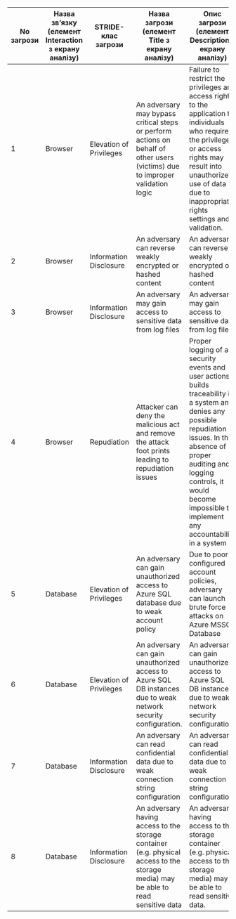 | No загрози | Назва зв’язку (елемент Interaction з екрану аналізу) | STRIDE- клас загрози    | Назва загрози (елемент Title з екрану аналізу)                                                                                     | Опис загрози (елемент Description з екрану аналізу)                                                                                                                                                                                                               |
|------------|------------------------------------------------------|-------------------------|------------------------------------------------------------------------------------------------------------------------------------|-------------------------------------------------------------------------------------------------------------------------------------------------------------------------------------------------------------------------------------------------------------------|
| 1          | Browser                                              | Elevation of Privileges | An adversary may bypass critical steps or perform actions on behalf of other users (victims) due to improper validation logic      | Failure to restrict the privileges and access rights to the application to individuals who require the privileges or access rights may result into unauthorized use of data due to inappropriate rights settings and validation.                                  |
| 2          | Browser                                              | Information Disclosure  | An adversary can reverse weakly encrypted or hashed content                                                                        | An adversary can reverse weakly encrypted or hashed content                                                                                                                                                                                                       |
| 3          | Browser                                              | Information Disclosure  | An adversary may gain access to sensitive data from log files                                                                      | An adversary may gain access to sensitive data from log files                                                                                                                                                                                                     |
| 4          | Browser                                              | Repudiation             | Attacker can deny the malicious act and remove the attack foot prints leading to repudiation issues                                | Proper logging of all security events and user actions builds traceability in a system and denies any possible repudiation issues. In the absence of proper auditing and logging controls, it would become impossible to implement any accountability in a system |
| 5          | Database                                             | Elevation of Privileges | An adversary can gain unauthorized access to Azure SQL database due to weak account policy                                         | Due to poorly configured account policies, adversary can launch brute force attacks on Azure MSSQL Database                                                                                                                                                       |
| 6          | Database                                             | Elevation of Privileges | An adversary can gain unauthorized access to Azure SQL DB instances due to weak network security configuration.                    | An adversary can gain unauthorized access to Azure SQL DB instances due to weak network security configuration.                                                                                                                                                   |
| 7          | Database                                             | Information Disclosure  | An adversary can read confidential data due to weak connection string configuration                                                | An adversary can read confidential data due to weak connection string configuration.                                                                                                                                                                              |
| 8          | Database                                             | Information Disclosure  | An adversary having access to the storage container (e.g. physical access to the storage media) may be able to read sensitive data | An adversary having access to the storage container (e.g. physical access to the storage media) may be able to read sensitive data.                                                                                                                               |
